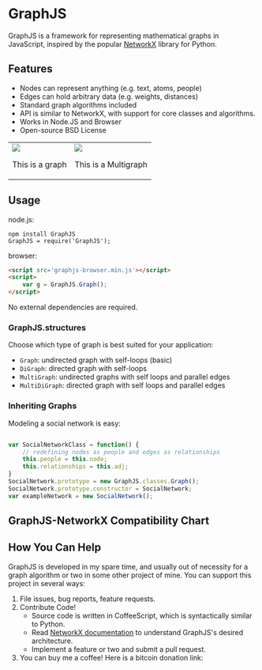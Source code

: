 # GraphJS

GraphJS is a framework for representing mathematical graphs in JavaScript, inspired by the popular <a href='http://networkx.lanl.gov'>NetworkX</a> library for Python. 

## Features

- Nodes can represent anything (e.g. text, atoms, people)
- Edges can hold arbitrary data (e.g. weights, distances)
- Standard graph algorithms included
- API is similar to NetworkX, with support for core classes and algorithms.
- Works in Node.JS and Browser
- Open-source BSD License

<table>
	<tr>
		<td>
			<img src="http://upload.wikimedia.org/wikipedia/commons/thumb/5/5b/6n-graf.svg/250px-6n-graf.svg.png">
			<p>This is a graph</p>
		</td>
		<td>
			<img src="http://upload.wikimedia.org/wikipedia/commons/thumb/a/a7/Multigraph.svg/125px-Multigraph.svg.png">
			<p>This is a Multigraph</p>
		</td>
	</tr>

</table>

## Usage

node.js:

```
npm install GraphJS
GraphJS = require('GraphJS');
```

browser:
```html
<script src='graphjs-browser.min.js'></script>
<script>
	var g = GraphJS.Graph();
</script>
```
No external dependencies are required.

### GraphJS.structures
Choose which type of graph is best suited for your application:

- `Graph`: undirected graph with self-loops (basic)
- `DiGraph`: directed graph with self-loops
- `MultiGraph`: undirected graphs with self loops and parallel edges
- `MultiDiGraph`: directed graph with self loops and parallel edges

### Inheriting Graphs
Modeling a social network is easy:

```JavaScript

var SocialNetworkClass = function() {
	// redefining nodes as people and edges as relationships
	this.people = this.node;
	this.relationships = this.adj;	
}
SocialNetwork.prototype = new GraphJS.classes.Graph();
SocialNetwork.prototype.constructor = SocialNetwork;
var exampleNetwork = new SocialNetwork();

```

## GraphJS-NetworkX Compatibility Chart

<!-- TODO!! -->

## How You Can Help

GraphJS is developed in my spare time, and usually out of necessity for a graph algorithm or two in some other project of mine. 
You can support this project in several ways:

1. File issues, bug reports, feature requests.
2. Contribute Code! 
	- Source code is written in CoffeeScript, which is syntactically similar to Python.
	- Read <a href='http://networkx.lanl.gov'>NetworkX documentation</a> to understand GraphJS's desired architecture. 
	- Implement a feature or two and submit a pull request.
3. You can buy me a coffee! Here is a bitcoin donation link:
<script src="http://coinwidget.com/widget/coin.js"></script>
<script>
CoinWidgetCom.go({
	wallet_address: "1MLX2kMhTSRiq3Uz7R2JsECreuQEmofQy6"
	, currency: "bitcoin"
	, counter: "hide"
	, alignment: "bl"
	, qrcode: true
	, auto_show: false
	, lbl_button: "Donate"
	, lbl_address: "My Bitcoin Address:"
	, lbl_count: "donations"
	, lbl_amount: "BTC"
});
</script>